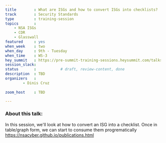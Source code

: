 ```yaml
---
title        : What are ISGs and how to convert ISGs into checklists?
track        : Security Standards
type         : training-session
topics       :
    - NSA ISGs
    - CDR
    - Glasswall
featured     : yes
when_week    : two
when_day     : 9th - Tuesday
when_time    : WS-3
hey_summit   : https://pre-summit-training-sessions.heysummit.com/talks/isgs-how-to-convert-them-into-checklists/
session_slack: 
status       :           # draft, review-content, done
description  : TBD
organizers   : 
        - Dinis Cruz
       
zoom_host    : TBD

---
```


### About this talk:

In this session, we'll look at how to convert an ISG into a checklist. Once in table/graph form, we can start to consume them progrematically
https://nsacyber.github.io/publications.html  


